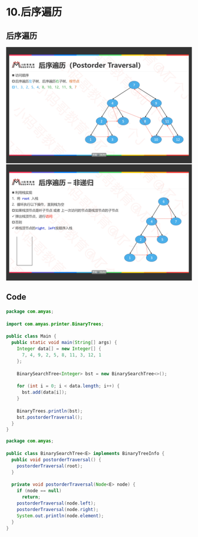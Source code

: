 # 10.后序遍历

## 后序遍历

<img src="https://raw.githubusercontent.com/Amyas/picgo-bed/master/amyas.github.io/112022-08-29-10-42-33.png" alt="112022-08-29-10-42-33" width="" height="" />

<img src="https://raw.githubusercontent.com/Amyas/picgo-bed/master/amyas.github.io/112022-08-29-10-42-50.png" alt="112022-08-29-10-42-50" width="" height="" />

## Code

```java
package com.amyas;

import com.amyas.printer.BinaryTrees;

public class Main {
  public static void main(String[] args) {
    Integer data[] = new Integer[] {
      7, 4, 9, 2, 5, 8, 11, 3, 12, 1
    };

    BinarySearchTree<Integer> bst = new BinarySearchTree<>();

    for (int i = 0; i < data.length; i++) {
      bst.add(data[i]);
    }

    BinaryTrees.println(bst);
    bst.postorderTraversal();
  }
}
```

```java
package com.amyas;

public class BinarySearchTree<E> implements BinaryTreeInfo {
  public void postorderTraversal() {
    postorderTraversal(root);
  }

  private void postorderTraversal(Node<E> node) {
    if (node == null)
      return;
    postorderTraversal(node.left);
    postorderTraversal(node.right);
    System.out.println(node.element);
  }
}
```

